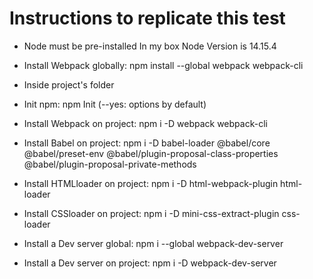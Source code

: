 # Instructions to replicate this test

* Node must be pre-installed
In my box Node Version is 14.15.4

* Install Webpack globally: npm install --global webpack webpack-cli

* Inside project's folder

* Init npm: npm Init      (--yes: options by default)

* Install Webpack on project: npm i -D webpack webpack-cli

* Install Babel on project: npm i -D babel-loader @babel/core @babel/preset-env @babel/plugin-proposal-class-properties @babel/plugin-proposal-private-methods

* Install HTMLloader on project: npm i -D html-webpack-plugin html-loader

* Install CSSloader on project: npm i -D mini-css-extract-plugin css-loader

* Install a Dev server global: npm i --global webpack-dev-server
* Install a Dev server on project: npm i -D webpack-dev-server

